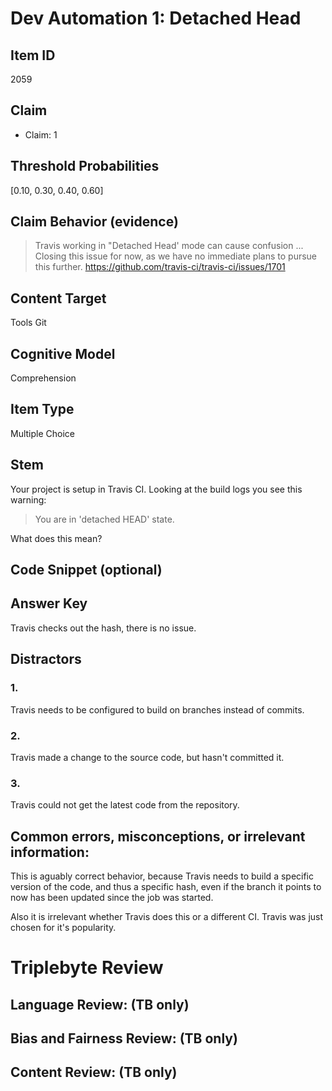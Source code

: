 # Dev Automation 1: Detached Head


## Item ID
2059

## Claim

- Claim: 1


## Threshold Probabilities

[0.10, 0.30, 0.40, 0.60]

## Claim Behavior (evidence)

> Travis working in "Detached Head' mode can cause confusion
> ...
> Closing this issue for now, as we have no immediate plans to pursue this further.
https://github.com/travis-ci/travis-ci/issues/1701


## Content Target

Tools
Git

## Cognitive Model
Comprehension


## Item Type
Multiple Choice


## Stem
Your project is setup in Travis CI.
Looking at the build logs you see this warning:

> You are in 'detached HEAD' state.

What does this mean?

## Code Snippet (optional)



## Answer Key
Travis checks out the hash, there is no issue.


## Distractors
### 1.
Travis needs to be configured to build on branches instead of commits.


### 2.
Travis made a change to the source code, but hasn't committed it.


### 3.
Travis could not get the latest code from the repository.


## Common errors, misconceptions, or irrelevant information:
This is aguably correct behavior, because Travis needs to build a specific version of the code, and thus a specific hash, even if the branch it points to now has been updated since the job was started.

Also it is irrelevant whether Travis does this or a different CI.  Travis was just chosen for it's popularity.


# Triplebyte Review


## Language Review: (TB only)


## Bias and Fairness Review: (TB only)


## Content Review: (TB only)

